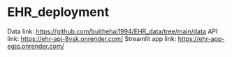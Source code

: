 # EHR_deployment
Data link: https://github.com/buithehai1994/EHR_data/tree/main/data
API link: https://ehr-api-8vsk.onrender.com/
Streamlit app link: https://ehr-app-egjp.onrender.com/
